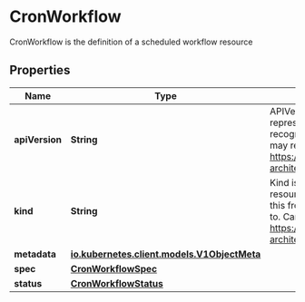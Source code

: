 

# CronWorkflow

CronWorkflow is the definition of a scheduled workflow resource
## Properties

Name | Type | Description | Notes
------------ | ------------- | ------------- | -------------
**apiVersion** | **String** | APIVersion defines the versioned schema of this representation of an object. Servers should convert recognized schemas to the latest internal value, and may reject unrecognized values. More info: https://git.io.k8s.community/contributors/devel/sig-architecture/api-conventions.md#resources |  [optional]
**kind** | **String** | Kind is a string value representing the REST resource this object represents. Servers may infer this from the endpoint the client submits requests to. Cannot be updated. In CamelCase. More info: https://git.io.k8s.community/contributors/devel/sig-architecture/api-conventions.md#types-kinds |  [optional]
**metadata** | [**io.kubernetes.client.models.V1ObjectMeta**](io.kubernetes.client.models.V1ObjectMeta.md) |  | 
**spec** | [**CronWorkflowSpec**](CronWorkflowSpec.md) |  | 
**status** | [**CronWorkflowStatus**](CronWorkflowStatus.md) |  |  [optional]



